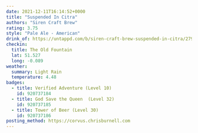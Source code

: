 ```yaml
---
date: 2021-12-11T16:14:52+0000
title: "Suspended In Citra"
authors: "Siren Craft Brew"
rating: 3.75
style: "Pale Ale - American"
drink_of: https://untappd.com/b/siren-craft-brew-suspended-in-citra/2790631
checkin:
  title: The Old Fountain
  lat: 51.527
  long: -0.089
weather:
  summary: Light Rain
  temperature: 4.48
badges:
  - title: Verified Adventure (Level 10)
    id: 920737184
  - title: God Save the Queen  (Level 32)
    id: 920737185
  - title: Tower of Beer (Level 30)
    id: 920737186
posting_method: https://corvus.chrisburnell.com
---
```

